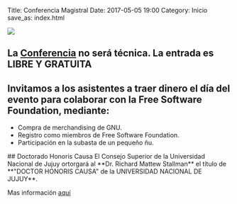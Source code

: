 Title: Conferencia Magistral
Date: 2017-05-05 19:00
Category: Inicio
save_as: index.html

<img src="../theme/images/Flyer.png" align="middle" class="responsive-image"/>

## La [Conferencia](/category/conferencia.html) no será técnica. La entrada es LIBRE Y GRATUITA 

## Invitamos a los asistentes a traer dinero el día del evento para colaborar con la Free Software Foundation, mediante:
* Compra de merchandising de GNU.
* Registro como miembros de Free Software Foundation.
* Participación en la subasta de un pequeño ñu.

</p>
## Doctorado Honoris Causa
El Consejo Superior de la Universidad Nacional de Jujuy ortorgará al **Dr. Richard Mattew Stallman**  el título de **"DOCTOR HONORIS CAUSA" de la UNIVERSIDAD NACIONAL DE JUJUY**.

Mas información  [aquí](/category/dhc.html) 

